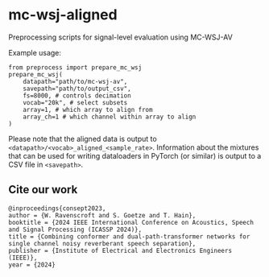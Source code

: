 # mc-wsj-aligned 
Preprocessing scripts for signal-level evaluation using MC-WSJ-AV

Example usage:
```
from preprocess import prepare_mc_wsj
prepare_mc_wsj(
    datapath="path/to/mc-wsj-av",
    savepath="path/to/output_csv",
    fs=8000, # controls decimation
    vocab="20k", # select subsets
    array=1, # which array to align from
    array_ch=1 # which channel within array to align
)
```
Please note that the aligned data is output to ```<datapath>/<vocab>_aligned_<sample_rate>```.
Information about the mixtures that can be used for writing dataloaders in PyTorch (or similar) is output to a CSV file in ```<savepath>```.

## Cite our work
```
@inproceedings{consept2023,
author = {W. Ravenscroft and S. Goetze and T. Hain},
booktitle = {2024 IEEE International Conference on Acoustics, Speech and Signal Processing (ICASSP 2024)},
title = {Combining conformer and dual-path-transformer networks for single channel noisy reverberant speech separation},
publisher = {Institute of Electrical and Electronics Engineers (IEEE)},
year = {2024}
```

